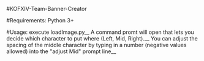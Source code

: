 #KOFXIV-Team-Banner-Creator

#Requirements: Python 3+

#Usage:
execute loadImage.py__
A command promt will open that lets you decide which character to put where (Left, Mid, Right).__
You can adjust the spacing of the middle character by typing in a number (negative values allowed) into the "adjust Mid" prompt line__